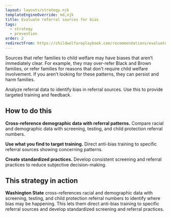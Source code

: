 ```yaml
---
layout: layouts/strategy.njk
templateEngineOverride: md,njk
title: Evaluate referral sources for bias
tags:
  - strategy
  - prevention
order: 2
redirectFrom: https://childwelfareplaybook.com/recommendations/evaluate-referral-sources-for-bias/
---
```


Sources that refer families to child welfare may have biases that aren’t immediately clear. For example, they may over-refer Black and Brown families, or refer families for reasons that don't require child welfare involvement. If you aren’t looking for these patterns, they can persist and harm families. 

Analyze referral data to identify bias in referral sources. Use this to provide targeted training and feedback.

## How to do this

**Cross-reference demographic data with referral patterns.** Compare racial and demographic data with screening, testing, and child protection referral numbers.

**Use what you find to target training.** Direct anti-bias training to specific referral sources showing concerning patterns.

**Create standardized practices.** Develop consistent screening and referral practices to reduce subjective decision-making.

## This strategy in action

**Washington State** cross-references racial and demographic data with screening, testing, and child protection referral numbers to identify where bias may be happening. This lets them direct anti-bias training to specific referral sources and develop standardized screening and referral practices.
